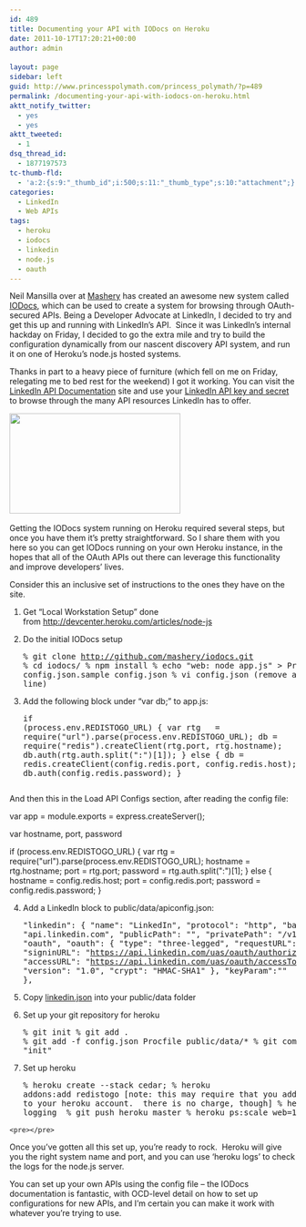```yaml
---
id: 489
title: Documenting your API with IODocs on Heroku
date: 2011-10-17T17:20:21+00:00
author: admin

layout: page
sidebar: left
guid: http://www.princesspolymath.com/princess_polymath/?p=489
permalink: /documenting-your-api-with-iodocs-on-heroku.html
aktt_notify_twitter:
  - yes
  - yes
aktt_tweeted:
  - 1
dsq_thread_id:
  - 1877197573
tc-thumb-fld:
  - 'a:2:{s:9:"_thumb_id";i:500;s:11:"_thumb_type";s:10:"attachment";}'
categories:
  - LinkedIn
  - Web APIs
tags:
  - heroku
  - iodocs
  - linkedin
  - node.js
  - oauth
---
```

Neil Mansilla over at [Mashery](http://www.mashery.com) has created an awesome new system called [IODocs](https://github.com/mashery/iodocs), which can be used to create a system for browsing through OAuth-secured APIs. Being a Developer Advocate at LinkedIn, I decided to try and get this up and running with LinkedIn&#8217;s API.  Since it was LinkedIn&#8217;s internal hackday on Friday, I decided to go the extra mile and try to build the configuration dynamically from our nascent discovery API system, and run it on one of Heroku&#8217;s node.js hosted systems.

Thanks in part to a heavy piece of furniture (which fell on me on Friday, relegating me to bed rest for the weekend) I got it working. You can visit the [LinkedIn API Documentation](http://electric-meadow-1119.herokuapp.com/linkedin) site and use your [LinkedIn API key and secret](https://www.linkedin.com/secure/developer) to browse through the many API resources LinkedIn has to offer.

<a href="/assets/img/2011/10/companies.png" class="grouped_elements" rel="tc-fancybox-group489"><img class="alignnone size-medium wp-image-500" title="companies" src="/assets/img/2011/10/companies-300x176.png" alt="" width="300" height="176" srcset="/assets/img/2011/10/companies-300x176.png 300w, /assets/img/2011/10/companies.png 1008w" sizes="(max-width: 300px) 100vw, 300px" /></a>

Getting the IODocs system running on Heroku required several steps, but once you have them it&#8217;s pretty straightforward. So I share them with you here so you can get IODocs running on your own Heroku instance, in the hopes that all of the OAuth APIs out there can leverage this functionality and improve developers&#8217; lives.

Consider this an inclusive set of instructions to the ones they have on the site.

  1. Get &#8220;Local Workstation Setup&#8221; done from <http://devcenter.heroku.com/articles/node-js>
  2. Do the initial IODocs setup 
    <pre>% git clone http://github.com/mashery/iodocs.git
% cd iodocs/
% npm install
% echo "web: node app.js" &gt; Procfile
% cp config.json.sample config.json
% vi config.json (remove address line)</pre>

  3. Add the following block under &#8220;var db;&#8221; to app.js: 
    <pre>if (process.env.REDISTOGO_URL) {
   var rtg   = require("url").parse(process.env.REDISTOGO_URL);
   db = require("redis").createClient(rtg.port, rtg.hostname);
   db.auth(rtg.auth.split(":")[1]);
} else {
   db = redis.createClient(config.redis.port, config.redis.host);
   db.auth(config.redis.password);
}

And then this in the Load API Configs section, after reading the config file:

var app = module.exports = express.createServer();

var hostname, port, password

if (process.env.REDISTOGO_URL) {
    var rtg   = require("url").parse(process.env.REDISTOGO_URL);
    hostname = rtg.hostname;
    port = rtg.port;
    password = rtg.auth.split(":")[1];
} else {
    hostname = config.redis.host;
    port = config.redis.port;
    password = config.redis.password;
}


</pre>

  4. Add a LinkedIn block to public/data/apiconfig.json: 
    <pre>"linkedin": {
   "name": "LinkedIn",
   "protocol": "http",
   "baseURL": "api.linkedin.com",
   "publicPath": "",
   "privatePath": "/v1",
   "auth": "oauth",
   "oauth": {
      "type": "three-legged",
      "requestURL": "https://api.linkedin.com/uas/oauth/requestToken",
      "signinURL": "https://api.linkedin.com/uas/oauth/authorize?oauth_token=",
      "accessURL": "https://api.linkedin.com/uas/oauth/accessToken",
      "version": "1.0",
      "crypt": "HMAC-SHA1"
   },
   "keyParam":""
 },</pre>

  5. Copy [linkedin.json](http://www.princesspolymath.com/linkedin.json) into your public/data folder
  6. Set up your git repository for heroku 
    <pre>% git init
% git add .
% git add -f config.json Procfile public/data/*
% git commit -m "init"</pre>

  7. Set up heroku 
    <pre>% heroku create --stack cedar;
% heroku addons:add redistogo [note: this may require that you add a credit card to your heroku account.  there is no charge, though]
% heroku addons:add logging 
% git push heroku master
% heroku ps:scale web=1</pre>
    
    <pre></pre>

Once you&#8217;ve gotten all this set up, you&#8217;re ready to rock.  Heroku will give you the right system name and port, and you can use &#8216;heroku logs&#8217; to check the logs for the node.js server.

You can set up your own APIs using the config file &#8211; the IODocs documentation is fantastic, with OCD-level detail on how to set up configurations for new APIs, and I&#8217;m certain you can make it work with whatever you&#8217;re trying to use.

&nbsp;